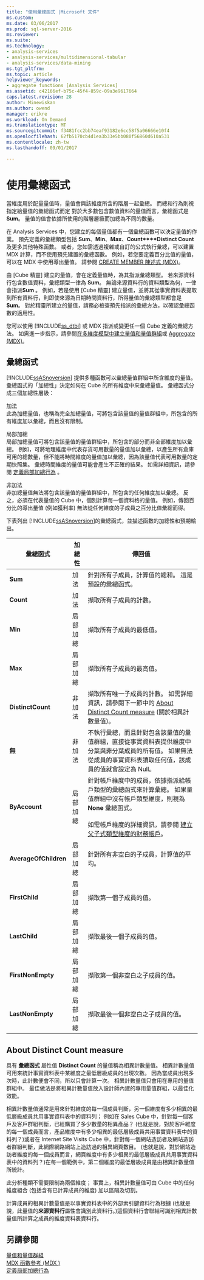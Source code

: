 ```yaml
---
title: "使用彙總函式 |Microsoft 文件"
ms.custom: 
ms.date: 03/06/2017
ms.prod: sql-server-2016
ms.reviewer: 
ms.suite: 
ms.technology:
- analysis-services
- analysis-services/multidimensional-tabular
- analysis-services/data-mining
ms.tgt_pltfrm: 
ms.topic: article
helpviewer_keywords:
- aggregate functions [Analysis Services]
ms.assetid: c42166ef-b75c-45f4-859c-09a3e9617664
caps.latest.revision: 28
author: Minewiskan
ms.author: owend
manager: erikre
ms.workload: On Demand
ms.translationtype: MT
ms.sourcegitcommit: f3481fcc2bb74eaf93182e6cc58f5a06666e10f4
ms.openlocfilehash: 62fb5170cb4d1ea3b33e5bb080f56860d610a531
ms.contentlocale: zh-tw
ms.lasthandoff: 09/01/2017

---
```

# <a name="use-aggregate-functions"></a>使用彙總函式
  當維度用於配量量值時，量值會與該維度所含的階層一起彙總。 而總和行為則視指定給量值的彙總函式而定 對於大多數包含數值資料的量值而言，彙總函式是 **Sum**。 量值的值會依據所使用的階層層級而加總為不同的數量。  
  
 在 Analysis Services 中，您建立的每個量值都有一個彙總函數可以決定量值的作業。 預先定義的彙總類型包括 **Sum**、**Min**、**Max**、**Count****Distinct Count** 及更多其他特殊函數。 或者，您如需透過複雜或自訂的公式執行彙總，可以建置 MDX 計算，而不使用預先建置的彙總函數。 例如，若您要定義百分比值的量值，可以在 MDX 中使用導出量值。 請參閱 [CREATE MEMBER 陳述式 &#40;MDX&#41;](../../mdx/mdx-data-definition-create-member.md)。  
  
 由 [Cube 精靈] 建立的量值，會在定義量值時，為其指派彙總類型。 若來源資料行包含數值資料，彙總類型一律為 **Sum**。 無論來源資料行的資料類型為何，一律會指派**Sum** 。 例如，若是使用 [Cube 精靈] 建立量值，並將其從事實資料表提取到所有資料行，則即使來源為日期時間資料行，所得量值的彙總類型都會是 **Sum**。 對於精靈所建立的量值，請務必檢查預先指派的彙總方法，以確認彙總函數的適用性。  
  
 您可以使用 [!INCLUDE[ss_dtbi](../../includes/ss-dtbi-md.md)] 或 MDX 指派或變更任一個 Cube 定義的彙總方法。 如需進一步指示，請參閱[在多維度模型中建立量值和量值群組](../../analysis-services/multidimensional-models/create-measures-and-measure-groups-in-multidimensional-models.md)或 [Aggregate &#40;MDX&#41;](../../mdx/aggregate-mdx.md)。  
  
##  <a name="AggFunction"></a> 彙總函式  
 [!INCLUDE[ssASnoversion](../../includes/ssasnoversion-md.md)] 提供多種函數可以彙總量值群組中所含維度的量值。 彙總函式的「加總性」決定如何在 Cube 的所有維度中來彙總量值。 彙總函式分成三個加總性層級：  
  
 加法  
 此為加總量值，也稱為完全加總量值，可將包含該量值的量值群組中，所包含的所有維度加以彙總，而且沒有限制。  
  
 局部加總  
 局部加總量值可將包含該量值的量值群組中，所包含的部分而非全部維度加以彙總。 例如，可將地理維度中代表存貨可用數量的量值加以彙總，以產生所有倉庫可用的總數量，但不能將時間維度的量值加以彙總，因為該量值代表可用數量的定期快照集。 彙總時間維度的量值可能會產生不正確的結果。 如需詳細資訊，請參閱 [定義局部加總行為](../../analysis-services/multidimensional-models/define-semiadditive-behavior.md) 。  
  
 非加法  
 非加總量值無法將包含該量值的量值群組中，所包含的任何維度加以彙總。 反之，必須在代表量值的 Cube 中，個別計算每一個資料格的量值。 例如，傳回百分比的導出量值 (例如獲利率) 無法從任何維度的子成員之百分比值彙總而得。  
  
 下表列出 [!INCLUDE[ssASnoversion](../../includes/ssasnoversion-md.md)]的彙總函式，並描述函數的加總性和預期輸出。  
  
|彙總函式|加總性|傳回值|  
|--------------------------|----------------|--------------------|  
|**Sum**|加法|針對所有子成員，計算值的總和。 這是預設的彙總函式。|  
|**Count**|加法|擷取所有子成員的計數。|  
|**Min**|局部加總|擷取所有子成員的最低值。|  
|**Max**|局部加總|擷取所有子成員的最高值。|  
|**DistinctCount**|非加法|擷取所有唯一子成員的計數。 如需詳細資訊，請參閱下一節中的 [About Distinct Count measure](../../analysis-services/multidimensional-models/use-aggregate-functions.md#bkmk_distinct) (關於相異計數量值)。|  
|**無**|非加法|不執行彙總，而且針對包含該量值的量值群組，直接從事實資料表提供維度中分葉與非分葉成員的所有值。 如果無法從成員的事實資料表讀取任何值，該成員的值就會設定為 Null。|  
|**ByAccount**|局部加總|針對帳戶維度中的成員，依據指派給帳戶類型的彙總函式來計算彙總。 如果量值群組中沒有帳戶類型維度，則視為 **None** 彙總函式。<br /><br /> 如需帳戶維度的詳細資訊，請參閱 [建立父子式類型維度的財務帳戶](../../analysis-services/multidimensional-models/database-dimensions-finance-account-of-parent-child-type.md)。|  
|**AverageOfChildren**|局部加總|針對所有非空白的子成員，計算值的平均。|  
|**FirstChild**|局部加總|擷取第一個子成員的值。|  
|**LastChild**|局部加總|擷取最後一個子成員的值。|  
|**FirstNonEmpty**|局部加總|擷取第一個非空白之子成員的值。|  
|**LastNonEmpty**|局部加總|擷取最後一個非空白之子成員的值。|  
  
##  <a name="bkmk_distinct"></a> About Distinct Count measure  
 具有 **彙總函式** 屬性值 **Distinct Count** 的量值稱為相異計數量值。 相異計數量值可用來統計事實資料表中某維度之最低層級成員的出現次數。 因為當成員出現多次時，此計數便會不同，所以只會計算一次。 相異計數量值只會用在專用的量值群組中。 最佳做法是將相異計數量值放入設計師內建的專用量值群組，以最佳化效能。  
  
 相異計數量值通常是用來針對維度的每一個成員判斷，另一個維度有多少相異的最低層級成員共用事實資料表中的資料列； 例如在 Sales Cube 中，針對每一個客戶及客戶群組判斷，已經購買了多少數量的相異產品？ (也就是說，對於客戶維度的每一個成員而言，產品維度中有多少相異的最低層級成員共用事實資料表中的資料列？)或者在 Internet Site Visits Cube 中，針對每一個網站造訪者及網站造訪者群組判斷，此網際網路網站上造訪過的相異網頁數目。 (也就是說，對於網站造訪者維度的每一個成員而言，網頁維度中有多少相異的最低層級成員共用事實資料表中的資料列？)在每一個範例中，第二個維度的最低層級成員是由相異計數量值所統計。  
  
 此分析種類不需要限制為兩個維度； 事實上，相異計數量值可由 Cube 中的任何維度組合 (包括含有已計算成員的維度) 加以區隔及切割。  
  
 計算成員的相異計數量值是以事實資料表中的外部索引鍵資料行為根據  (也就是說，此量值的**來源資料行**屬性會識別此資料行。)這個資料行會聯結可識別相異計數量值所計算之成員的維度資料表資料行。  
  
## <a name="see-also"></a>另請參閱  
 [量值和量值群組](../../analysis-services/multidimensional-models/measures-and-measure-groups.md)   
 [MDX 函數參考 &#40;MDX &#41;](../../mdx/mdx-function-reference-mdx.md)   
 [定義局部加總行為](../../analysis-services/multidimensional-models/define-semiadditive-behavior.md)  
  
  

